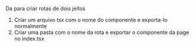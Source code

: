 Da para criar rotas de dois jeitos
1. Criar um arquivo tsx com o nome do componente e exporta-lo normalmente
2. Criar uma pasta com o nome da rota e exportar o componente da page no index.tsx
